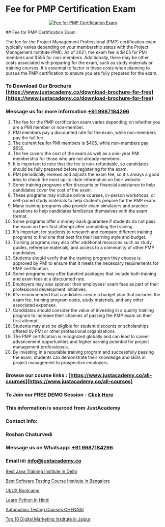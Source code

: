 # Fee for PMP Certification Exam

<p align="center">
  <a href="https://justacademy.co/course-detail/pmp-certification-training">
    <img src="https://justacademy.co/storage2/course_image/1709713463_course_image.webp" alt="Fee for PMP Certification Exam">
  </a>
</p>
## Fee for PMP Certification Exam

The fee for the Project Management Professional (PMP) certification exam typically varies depending on your membership status with the Project Management Institute (PMI). As of 2021, the exam fee is $405 for PMI members and $555 for non-members. Additionally, there may be other costs associated with preparing for the exam, such as study materials or training courses. It's essential to factor in these costs when planning to pursue the PMP certification to ensure you are fully prepared for the exam.
### To Download Our Brochure [https://www.justacademy.co/download-brochure-for-free](https://www.justacademy.co/download-brochure-for-free)
### Message us for more information [+91 9987184296](https://api.whatsapp.com/send?phone=919987184296)
1) The fee for the PMP certification exam varies depending on whether you are a PMI member or non-member.
2) PMI members pay a discounted rate for the exam, while non-members pay the full fee.
3) The current fee for PMI members is $405, while non-members pay $555.
4) The fee covers the cost of the exam as well as a one-year PMI membership for those who are not already members.
5) It is important to note that the fee is non-refundable, so candidates should be fully prepared before registering for the exam.
6) PMI periodically reviews and adjusts the exam fee, so it's always a good idea to check the most up-to-date information on their website.
7) Some training programs offer discounts or financial assistance to help candidates cover the cost of the exam.
8) These programs may include online courses, in-person workshops, or self-paced study materials to help students prepare for the PMP exam.
9) Many training programs also provide exam simulators and practice questions to help candidates familiarize themselves with the exam format.
10) Some programs offer a money-back guarantee if students do not pass the exam on their first attempt after completing the training.
11) It's important for students to research and compare different training programs to find one that best fits their learning style and budget.
12) Training programs may also offer additional resources such as study guides, reference materials, and access to a community of other PMP candidates.
13) Students should verify that the training program they choose is approved by PMI to ensure that it meets the necessary requirements for PMP certification.
14) Some programs may offer bundled packages that include both training and exam fees at a discounted rate.
15) Employers may also sponsor their employees' exam fees as part of their professional development initiatives.
16) It's recommended that candidates create a budget plan that includes the exam fee, training program costs, study materials, and any other associated expenses.
17) Candidates should consider the value of investing in a quality training program to increase their chances of passing the PMP exam on their first attempt.
18) Students may also be eligible for student discounts or scholarships offered by PMI or other professional organizations.
19) The PMP certification is recognized globally and can lead to career advancement opportunities and higher earning potential for project management professionals.
20) By investing in a reputable training program and successfully passing the exam, students can demonstrate their knowledge and skills in project management to prospective employers.

### Browse our course links : [https://www.justacademy.co/all-courses](https://www.justacademy.co/all-courses) 
### To Join our FREE DEMO Session - [Click Here](https://www.justacademy.co/register-for-course-demo)


### This information is sourced from JustAcademy
### Contact Info:
### Roshan Chaturvedi
### Message us on Whatsapp: [+91 9987184296](https://api.whatsapp.com/send?phone=919987184296)
### Email id: [info@justacademy.co](mailto:info@justacademy.co)
                
[Best Java Training Institute In Delhi](https://www.linkedin.com/pulse/best-java-training-institute-delhi-justacademy-bay-area-fq78e?trackingId=66CD3U9rV6vv38QCwmKNUQ%3D%3D&lipi=urn%3Ali%3Apage%3Ad_flagship3_company_admin%3BHcd7BaCMQFaWbBih5QcMnA%3D%3D)

[Best Software Testing Course Institute In Bangalore](https://www.linkedin.com/pulse/best-software-testing-course-institute-bangalore-dm9ae?trackingId=L8Dk1%2FK%2FDEJjbwi7b2O%2FWg%3D%3D&lipi=urn%3Ali%3Apage%3Ad_flagship3_company_admin%3B9IEH5La1R2e7WwLGeLcpkg%3D%3D)

[UI/UX Bootcamp](https://medium.com/@mahi3106/ui-ux-bootcamp-3a9d6b7799d1)

[Learn Python In Hindi](https://medium.com/@namusn/learn-python-in-hindi-18ceab25c2dc)

[Automation Testing Courses CHENNAI](https://justacademyin.github.io/justacademy/automation-testing-courses-chennai)

[Top 10 Digital Marketing Institute in Jaipur](https://justacademyin.github.io/justacademy/top-10-digital-marketing-institute-in-jaipur)

